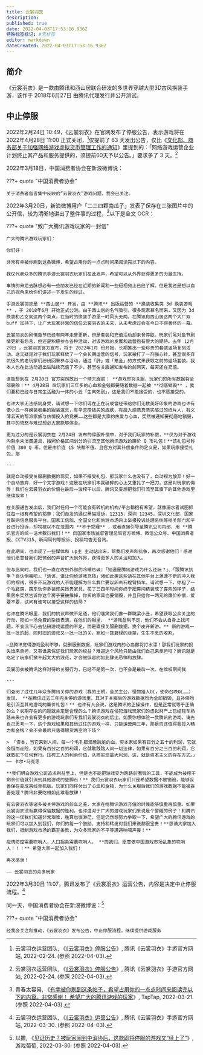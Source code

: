 ```yaml
---
title: 云裳羽衣
description:
published: true
date: 2022-04-03T17:53:16.936Z
特殊标签标记: #无标签
editor: markdown
dateCreated: 2022-04-03T17:53:16.936Z
---
```


## 简介

《云裳羽衣》是一款由腾讯和西山居联合研发的多世界穿越大型3D古风换装手游，该作于 2018年6月27日 由腾讯代理发行并公开测试。

## 中止停服

2022年2月24日 10:49，《云裳羽衣》在官网发布了停服公告，表示游戏将在 2022年4月28日 11:00 正式关闭，[^910514]仅提前了 63 天发出公告，仅比《[文化部、商务部关于加强网络游戏虚拟货币管理工作的通知](/rule/文化部/关于加强网络游戏虚拟货币管理工作的通知.md)》里提到的：「网络游戏运营企业计划终止其产品和服务提供的，须提前60天予以公告。」要求多了 3 天。[^910514]

[^910514]: 云裳羽衣运营团队, 《[《云裳羽衣》停服公告](https://web.archive.org/web/20220403100259/https://ysyy.qq.com/webplat/info/news_version3/29584/34471/34478/34479/m20002/202202/910514.shtml)》, 腾讯《云裳羽衣》手游官方网站, 2022-02-24. (参照 2022-04-03).

2022年3月18日，中国消费者协会在新浪微博说：

???+ quote "中国消费者协会"

    关于消费者留言集中反映的“云裳羽衣”游戏问题，我会已关注。

2022年3月20日，新浪微博用户「二三四颗南瓜子」发表了保存在三张图片中的公开信，较为清晰地讲出了整件事的过程，[^3538]以下是全文 OCR：

[^3538]: 青春太容易, 《[有幸被你刷到这条帖子，希望占用你的一点点时间来阅读完以下的内容。非常感谢！ 希望广大的腾讯游戏的玩家](https://www.taptap.com/moment/255076563538675042)》, TapTap, 2022-03-21. (参照 2022-04-03).

???+ quote "致广大腾讯游戏玩家的一封信"

    广大的腾讯游戏玩家们：

    你们好！

    非常有幸被你刷到这条微博，希望占用你的一点点时间来阅读完以下的内容。

    我仅代表众多的腾讯手游云裳羽衣玩家们在此发声，希望可以从外界获得更多的力量支持。

    事情的来龙去脉想必有一些朋友已经在近期的新闻和一些短视频上已经了解。但是我还是想以自己的视角来给你们讲述一下发生的经过。

    手游云裳羽衣是 **西山居** 开发，由 **腾讯** 出版运营的 **换装收集类 3d 换装游戏** ，于 2018年6月 开始正式公测。由于西山居的名气吸引，很多玩家慕名而来，又因为 3d 换装和乙女向这两个卖点，在当时的换装手游里一时风头无两。在腾讯和西山居这两个大厂双 buff 加持下，让广大玩家非常的信任云裳羽衣的未来，从未考虑过会有今日不得善终的一幕。

    云裳羽衣的剧情章节已经有两年未曾更新，但是套装和充值活动却未曾停歇。玩家们虽对章节剧情更新有怨言，但还是积极参与各种活动，对该游戏的发展和运营抱有很大的期待。去年 12月29日 ，云裳羽衣官方宣布，将于 2022年1月 份开始，长期推出一些珍贵的套装返场复刻活动。这无疑是对于我们玩家释放了一个会长期运营的信号，玩家被打了一剂强心针，甚至很多弃坑很久的老玩家们纷纷回来参与活动，通过「肝」或「氪金」的方式来获取之前的返场套装。我本人也在此活动退出后陆续充值了不少，甚至在关服通知发布的前两天，每天还在充值。

    谁能想到在 2月20日 官方突然放出一个晴天霹雳： **游戏即将关服，玩家们的所有数据将全部删除！** 4月28日 后玩家们三年多的心血和金钱都要随着数据一起被 **彻底销毁** ，我们要和已经与日常生活融为一体的小云「生离死别」，这是我们不能接受的，也不愿接受的。

    也许大家无法感同身受，请试想一下你们现在正在玩或曾经带给你们无数美好印象的游戏也许有像小云一样换装收集的服装道具，有辛苦攒钱买的皮肤，有投入感情真情实感过的纸片人，有义薄云天的帮派家族与热情投入的竞赛……这些都是大家的热爱与心血，突然被通知要彻底地销毁，其中的愤怒与难过想必大家能够体会。

    更为过分的是云裳羽衣在 2月24日 发布的停服补偿中，对于我们玩家的补偿，**仅为对于游戏内剩余未消费道具，按照价格区间划分的引流至其他腾讯游戏的廉价 Q 币礼包！**该礼包号称价值 300 Q 币，但是市价连 15 块都不值。且官方对其补偿条件的定义是，如果玩家接受礼包，那

    ---

    就是自动接受关服删数据的现实，如果不接受礼包，那玩家什么也没有了，自动视为放弃！好一个自动放弃，好一个文字游戏！这是在玩家们本就破碎的心上又重扎了一把刀，这是对玩家的侮辱！我们在云裳羽衣的价值在最后一波榨干以后，腾讯又妄想把我们引流至其旗下的其他游戏里继续挨宰！

    在关服通告发出后，我们对任何一个可能会有转机的机构/平台都抱有希望，就像溺水者试图抓住每一根有希望的稻草：我们自发的通过黑猫投诉，12315，深圳 12345，深圳文化部，国家互联网信息服务平台，国家工信部、全国文化和旅游市场网上举报投诉处理系统等相关部门和平台进行投诉，却均被以不在范围内 **不予受理** ，或者直接引导至腾讯公司内部，用 **腾讯官方的统一话术敷衍我们！** 向国家市场监督管理总局官方微博、微信公众号、中国消费者报、CCTV315、新闻周刊等投诉、投稿均杳无音讯。

    在此期间，也出现了一些媒体和 up主 主动站出来，帮我们发声和抗争，再次感谢他们！感谢他们愿意替我们把微弱的声音扩大到外界，获得更多人的关注和加入。

    但与此同时，我们也一直在收到外部的冷嘲热讽:「知道是腾讯游戏为什么还玩？」、「跟腾讯抗争？自认倒霉吧」、「活该，谁让你给游戏充钱」诸如此类这些话在其他平台上源源不断的冲入我们的视线，很多不玩游戏的人不能理解为什么我仁要以卵击石螳臂挡车。请试想一下，你租了一个毛胚房，房东劝你多装修买昂贵家具，花了三四年时间你终于把房间精装成了喜欢的样子，结果房东突然告诉你这个房子要被推掉，你买的家具也要销毁，并且只给你一两元的廉价补偿，爱要不要，试问有谁可以接受这样的结局？

    也许在腾讯眼里，我们的抗议声微不足道，他们嗤笑我们像一群跳梁小丑，希望获取公众关注的行动，宛如一场免费的杂技表演。在他们的眼里， **游戏盈利不足，他们不会从自身上找问题，不会沉下心去钻研游戏运营的不足，而是直接关服删数据，换个皮开新游。** 新的游戏一批一批的起，同时旧的游戏又一批一批的关，宛如一箕碧绿的韭菜，生生不息的收割。

    —旦腾讯觉得游戏盈利不够，就删服删数据，玩家们游戏内的心血都将打水漂！那我们玩家的损失谁来承担，又有谁来保证我们玩家的权益？难道这个风险只能由我们自己来承担吗？腾讯就是吃定了玩家们掀不起太大的浪花，才会被纵容的如此肆无忌惮和放肆。

    云裳羽衣被腾讯这样对待的关服行为，已经不是第一次，也不会是最后一次。在维权期间我

    ---

    们查阅了过往几年众多腾讯关停的游戏（我的王朝，全民主公，怪物猎人OL，使命召唤OL……）发现， **在腾讯过去三年内关停的游戏里，其对于关服后的游戏数据均为全部销毁，且补偿均是引流至其他游戏的廉价礼包！** 也许有人会说，这是腾讯的正操操作，但是正常就等于正确的么？长期存在的问题就肯定是合理的么？腾讯游戏在侵犯游戏玩家们的虚拟财产上已经轻车熟路未来也许会有更多的游戏玩家们专我们云裳羽衣的后尘。如果你想体验一款腾讯的游戏，请先自己思考一下，这个游戏如果和其他过往的游戏一样，只能运营两三年，那是否还值得我投入精力和金钱？会不会最后只落得银货两空的下场？

    > 「资本，当它来到人间，每一个毛孔都滴着肮脏的血。资本家如果有百分之五十的利润，它就会铤而走险，如果有百分之百的利润，它就敢践踏人间一切法律，如果有百分之三百的利润，它就敢犯下任何罪行。压榨工人的利余价值，从而实现最大利润，这，就是资本主义的存在方式。」—— 卡尔•马克思

    **我们明白游戏公司追求利益至上，但是也不能把游戏变为跑路前圈钱的工具，不能成为被榨干剩余价值就引流到其他游戏的垫脚石！** 我们云裳羽衣玩家们只是希望数据不被销毁，能够妥善保存变成离线单机版。玩家们同样付出了心血和金钱，为什么关服后我们的游戏数据不能被妥善处理？腾讯非要吃相如此难看放肆！

    有云裳羽衣等诸多被关停游戏的前车之鉴，大家在给腾讯游戏充值的时候能够慎重再慎重。如果云裳羽衣没有赢得保留数据的胜利，也许这对于广大的游戏玩家们来说是个警醒的例子！和腾讯的这一仗我们知道非常艰难，胜算也很渺茫，但是仍然想努力争取一下，希望广大的腾讯游戏的玩家们可以加入到我们，你们的每一个鼓励、支持和转发对我们来说都很宝贵！**恳请大家加入我们，抵制游戏市场的霸王条款，为众多玩家的不平等遭遇呐喊声援！**

    疫情防控需要吹哨人，人口拐卖需要吹哨人。 **而我们，愿意做中国游戏市场乱象的吹哨人！！！** 希望大家一起加入我们！

    再次感谢！

    —— 云裳羽衣的众多玩家

2022年3月30日 11:07，腾讯发布了《云裳羽衣》运营公告，内容是决定中止停服流程。[^912509]

[^912509]: 云裳羽衣运营团队, 《[《云裳羽衣》运营公告](https://web.archive.org/web/20220403100304/https://ysyy.qq.com/webplat/info/news_version3/29584/34471/34478/34479/m20002/202203/912509.shtml)》, 腾讯《云裳羽衣》手游官方网站, 2022-03-30. (参照 2022-04-03).

同一天，中国消费者协会在新浪微博说：[^23268]

[^23268]: 以撒, 《[见证历史？被玩家闹到中消协后，这款即将停服的游戏又“续上了”](https://web.archive.org/web/20220403032125/http://youxiputao.com/articles/23268)》, 游戏葡萄, 2022-03-30. (参照 2022-04-03).

???+ quote "中国消费者协会"

    经我会关注和推动，《云裳羽衣》发布公告，中止停服流程，继续提供游戏服务
